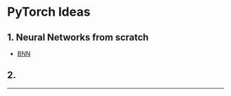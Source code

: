 # PyTorch Ideas


## 1. Neural Networks from scratch


* [BNN](https://matthewmcateer.me/blog/a-quick-intro-to-bayesian-neural-networks/)


## 2.


---

